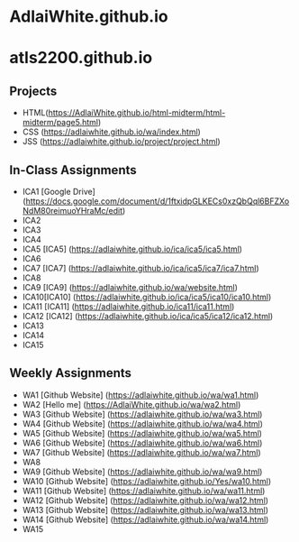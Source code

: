# AdlaiWhite.github.io

# atls2200.github.io

## Projects
+ HTML(https://AdlaiWhite.github.io/html-midterm/html-midterm/page5.html)
+ CSS (https://adlaiwhite.github.io/wa/index.html)
+ JSS   (https://adlaiwhite.github.io/project/project.html)

## In-Class Assignments
+ ICA1 [Google Drive] (https://docs.google.com/document/d/1ftxidpGLKECs0xzQbQql6BFZXoNdM80reimuoYHraMc/edit)
+ ICA2
+ ICA3
+ ICA4
+ ICA5 [ICA5] (https://adlaiwhite.github.io/ica/ica5/ica5.html)
+ ICA6
+ ICA7 [ICA7] (https://adlaiwhite.github.io/ica/ica5/ica7/ica7.html)
+ ICA8
+ ICA9 [ICA9] (https://adlaiwhite.github.io/wa/website.html)
+ ICA10[ICA10] (https://adlaiwhite.github.io/ica/ica5/ica10/ica10.html)
+ ICA11 [ICA11] (https://adlaiwhite.github.io/ica11/ica11.html)
+ ICA12 [ICA12] (https://adlaiwhite.github.io/ica/ica5/ica12/ica12.html)
+ ICA13
+ ICA14
+ ICA15

## Weekly Assignments
+ WA1 [Github Website] (https://adlaiwhite.github.io/wa/wa1.html)
+ WA2 [Hello me] (https://AdlaiWhite.github.io/wa/wa2.html)
+ WA3 [Github Website] (https://adlaiwhite.github.io/wa/wa3.html)
+ WA4 [Github Website] (https://adlaiwhite.github.io/wa/wa4.html)
+ WA5 [Github Website] (https://adlaiwhite.github.io/wa/wa5.html)
+ WA6 [Github Website] (https://adlaiwhite.github.io/wa/wa6.html)
+ WA7 [Github Website] (https://adlaiwhite.github.io/wa/wa7.html)
+ WA8
+ WA9 [Github Website] (https://adlaiwhite.github.io/wa/wa9.html)
+ WA10 [Github Website] (https://adlaiwhite.github.io/Yes/wa10.html)
+ WA11  [Github Website] (https://adlaiwhite.github.io/wa/wa11.html)
+ WA12  [Github Website] (https://adlaiwhite.github.io/wa/wa12.html)
+ WA13 [Github Website] (https://adlaiwhite.github.io/wa/wa13.html)
+ WA14 [Github Website] (https://adlaiwhite.github.io/wa/wa14.html)
+ WA15